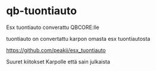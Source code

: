 # qb-tuontiauto

Esx tuontiauto converattu QBCORE:lle

tuontiauto on convertattu karpon omasta esx tuontiautosta

https://github.com/peakjj/esx_tuontiauto

Suuret kiitokset Karpolle että sain julkaista

